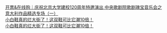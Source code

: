   
[开票&amp;在线购｜庆祝北京大学建校120周年特邀演出 中央歌剧院歌剧瑰宝音乐会之意大利作品精选专场（一）](http://www.dianyue.me/archives/781/rr1z6b21evg0vakv/)  
[小白鞋真的烂大街了！这双鞋可比它潮10倍！](http://www.dianyue.me/archives/848/dwb4pxrkcaeu17z8/)  
[小白鞋真的烂大街了！这双鞋可比它潮10倍！](http://www.dianyue.me/archives/016/x851eqlx0hs4e39h/)